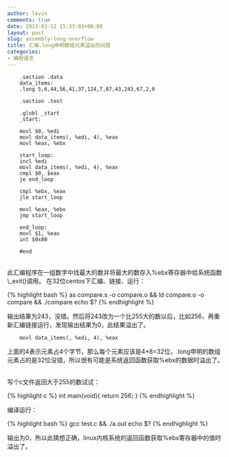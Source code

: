 ```yaml
---
author: levin
comments: true
date: 2013-03-12 15:33:03+00:00
layout: post
slug: assembly-long-overflow
title: 汇编.long申明数组元素溢出的问题
categories:
- 编程语言
---
```


<!-- more -->

        .section .data
        data_items:
        .long 5,6,44,56,41,37,124,7,87,43,243,67,2,0
        
        .section .text
        
        .globl _start
        _start:
        
        movl $0, %edi
        movl data_items(, %edi, 4), %eax
        movl %eax, %ebx
        
        start_loop:
        incl %edi
        movl data_items(, %edi, 4), %eax
        cmpl $0, $eax
        je end_loop
        
        cmpl %ebx, %eax
        jle start_loop
        
        movl %eax, %ebx
        jmp start_loop
        
        end_loop:
        movl $1, %eax
        int $0x80
        
        #end

<br />
此汇编程序在一组数字中找最大的数并将最大的数存入%ebx寄存器中给系统函数\_exit()调用。
在32位centos下汇编、链接、运行：

{% highlight bash %}
    as compare.s -o compare.o && ld compare.o -o compare && ./compare
    echo $?
{% endhighlight %}


输出结果为243，没错。然后将243改为一个比255大的数以后，比如256，再重新汇编链接运行，发现输出结果为0，此结果溢出了。

        movl data_items(, %edi, 4), %eax


上面的4表示元素占4个字节，那么每个元素应该是4\*8=32位，.long申明的数组元素占的是32位没错，所以很有可能是系统返回函数获取%ebx的数据时溢出了。

<br />
写个c文件返回大于255的数试试：

{% highlight c %}
    int main(void){
    	return 256;
    }
{% endhighlight %}

编译运行：


{% highlight bash %}
    gcc test.c && ./a.out
    echo $?
{% endhighlight %}

输出为0，所以此猜想正确，linux内核系统的返回函数获取%ebx寄存器中的值时溢出了。
